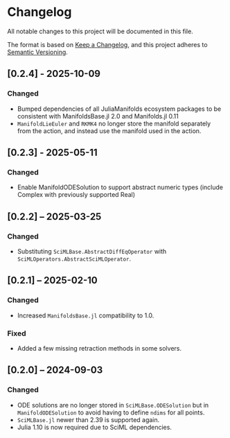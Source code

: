 # Changelog

All notable changes to this project will be documented in this file.

The format is based on [Keep a Changelog](https://keepachangelog.com/en/1.0.0/),
and this project adheres to [Semantic Versioning](https://semver.org/spec/v2.0.0.html).

## [0.2.4] - 2025-10-09

### Changed

* Bumped dependencies of all JuliaManifolds ecosystem packages to be consistent with ManifoldsBase.jl 2.0 and Manifolds.jl 0.11
* `ManifoldLieEuler` and `RKMK4` no longer store the manifold separately from the action, and instead use the manifold used in the action.

## [0.2.3] - 2025-05-11

### Changed

* Enable ManifoldODESolution to support abstract numeric types (include Complex with previously supported Real)

## [0.2.2] – 2025-03-25

### Changed

* Substituting `SciMLBase.AbstractDiffEqOperator` with `SciMLOperators.AbstractSciMLOperator`.

## [0.2.1] – 2025-02-10

### Changed

* Increased `ManifoldsBase.jl` compatibility to 1.0.

### Fixed

* Added a few missing retraction methods in some solvers.

## [0.2.0] – 2024-09-03

### Changed

* ODE solutions are no longer stored in `SciMLBase.ODESolution` but in `ManifoldODESolution` to avoid having to define `ndims` for all points.
* `SciMLBase.jl` newer than 2.39 is supported again.
* Julia 1.10 is now required due to SciML dependencies.
